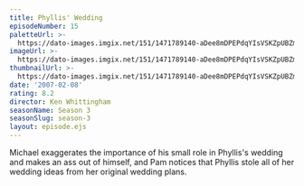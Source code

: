 ```yaml
---
title: Phyllis' Wedding
episodeNumber: 15
paletteUrl: >-
  https://dato-images.imgix.net/151/1471789140-aDee8mDPEPdqYIsVSKZpUBZmepV.jpg?auto=enhance&ch=DPR%2CWidth&palette=json
imageUrl: >-
  https://dato-images.imgix.net/151/1471789140-aDee8mDPEPdqYIsVSKZpUBZmepV.jpg?auto=compress%2Cformat&ch=DPR%2CWidth&w=500
thumbnailUrl: >-
  https://dato-images.imgix.net/151/1471789140-aDee8mDPEPdqYIsVSKZpUBZmepV.jpg?auto=enhance&ch=DPR%2CWidth&fit=crop&fm=jpg&h=280&w=500
date: '2007-02-08'
rating: 8.2
director: Ken Whittingham
seasonName: Season 3
seasonSlug: season-3
layout: episode.ejs
---
```


Michael exaggerates the importance of his small role in Phyllis's wedding and makes an ass out of himself, and Pam notices that Phyllis stole all of her wedding ideas from her original wedding plans.